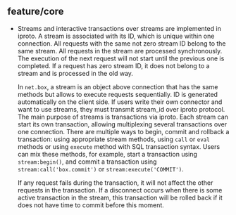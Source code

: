 ## feature/core

* Streams and interactive transactions over streams are implemented
  in iproto. A stream is associated with its ID, which is unique within
  one connection. All requests with the same not zero stream ID belong to
  the same stream. All requests in the stream are processed synchronously.
  The execution of the next request will not start until the previous one is
  completed. If a request has zero stream ID, it does not belong to a stream
  and is processed in the old way.

  In `net.box`, a stream is an object above connection that has the same
  methods but allows to execute requests sequentially. ID is generated
  automatically on the client side. If users write their own connector and
  want to use streams, they must transmit stream_id over iproto protocol.
  The main purpose of streams is transactions via iproto.
  Each stream can start its own transaction, allowing multiplexing several
  transactions over one connection. There are multiple ways to begin,
  commit and rollback a transaction: using appropriate stream methods, using
  `call` or `eval` methods or using `execute` method with SQL transaction
  syntax. Users can mix these methods, for example, start a transaction using
  `stream:begin()`, and commit a transaction using `stream:call('box.commit')`
  or `stream:execute('COMMIT')`.

  If any request fails during the transaction, it will not affect the other
  requests in the transaction. If a disconnect occurs when there is some active
  transaction in the stream, this transaction will be rolled back if it
  does not have time to commit before this moment.
